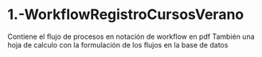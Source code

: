 # 1.-WorkflowRegistroCursosVerano

Contiene el flujo de procesos en notación de workflow en pdf
También una hoja de calculo con la formulación de los flujos en la base de datos
